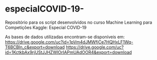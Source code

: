 # especialCOVID-19-
Repositório para os script desenvolvidos no curso Machine Learning para Competições Kaggle: Especial COVID-19 

As bases de dados utilizadas encontram-se disponíveis em:
https://drive.google.com/uc?id=1pVm4dJMWfjCe7HQHxLF1Wq-T6BCBln_c&export=download
https://drive.google.com/uc?id=1KctkbAx9rjUStJJHZWlOrIAPmUAdOOR4&export=download
